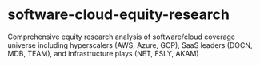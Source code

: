 # software-cloud-equity-research
Comprehensive equity research analysis of software/cloud coverage universe including hyperscalers (AWS, Azure, GCP), SaaS leaders (DOCN, MDB, TEAM), and infrastructure plays (NET, FSLY, AKAM)
